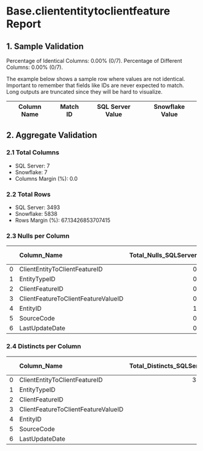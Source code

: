 # Base.cliententitytoclientfeature Report

## 1. Sample Validation

Percentage of Identical Columns: 0.00% (0/7).
Percentage of Different Columns: 0.00% (0/7).

The example below shows a sample row where values are not identical. Important to remember that fields like IDs are never expected to match. Long outputs are truncated since they will be hard to visualize.

| Column Name   | Match ID   | SQL Server Value   | Snowflake Value   |
|---------------|------------|--------------------|-------------------|

## 2. Aggregate Validation

### 2.1 Total Columns
- SQL Server: 7
- Snowflake: 7
- Columns Margin (%): 0.0

### 2.2 Total Rows
- SQL Server: 3493
- Snowflake: 5838
- Rows Margin (%): 67.13426853707415

### 2.3 Nulls per Column
|    | Column_Name                         |   Total_Nulls_SQLServer |   Total_Nulls_Snowflake |   Margin (%) |
|---:|:------------------------------------|------------------------:|------------------------:|-------------:|
|  0 | ClientEntityToClientFeatureID       |                       0 |                       0 |            0 |
|  1 | EntityTypeID                        |                       0 |                       0 |            0 |
|  2 | ClientFeatureID                     |                       0 |                       0 |            0 |
|  3 | ClientFeatureToClientFeatureValueID |                       0 |                       0 |            0 |
|  4 | EntityID                            |                       1 |                       0 |          100 |
|  5 | SourceCode                          |                       0 |                       0 |            0 |
|  6 | LastUpdateDate                      |                       0 |                       0 |            0 |

### 2.4 Distincts per Column
|    | Column_Name                         |   Total_Distincts_SQLServer |   Total_Distincts_Snowflake |   Margin (%) |
|---:|:------------------------------------|----------------------------:|----------------------------:|-------------:|
|  0 | ClientEntityToClientFeatureID       |                        3493 |                        5838 |         67.1 |
|  1 | EntityTypeID                        |                           2 |                           1 |         50   |
|  2 | ClientFeatureID                     |                          35 |                          19 |         45.7 |
|  3 | ClientFeatureToClientFeatureValueID |                          67 |                        5126 |       7550.7 |
|  4 | EntityID                            |                         385 |                         476 |         23.6 |
|  5 | SourceCode                          |                          28 |                         400 |       1328.6 |
|  6 | LastUpdateDate                      |                         116 |                          58 |         50   |